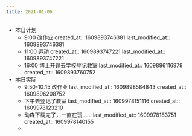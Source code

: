 ```yaml
---
title: 2021-01-06
---
```


- 本日计划
    - 9:00 改作业
      created_at:: 1609893746381
      last_modified_at:: 1609893746381
    - 11:00 运动
      created_at:: 1609893747221
      last_modified_at:: 1609893747221
    - 16:00 博士开题去学校登记教室
      last_modified_at:: 1609896116979
      created_at:: 1609893760752
- 本日实际
    - 9:50-10:15 改作业
      last_modified_at:: 1609898584843
      created_at:: 1609896208752
    - 下午去登记了教室
      last_modified_at:: 1609978151116
      created_at:: 1609978123210
    - 动森下载完了，一直在玩……
      last_modified_at:: 1609978183751
      created_at:: 1609978140155
    -